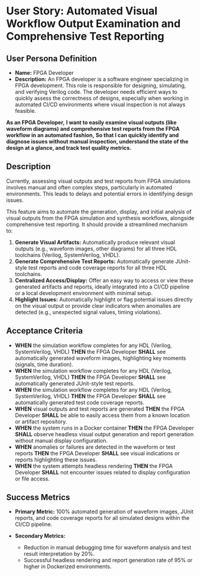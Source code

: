 # User Story: Automated Visual Workflow Output Examination and Comprehensive Test Reporting

## User Persona Definition

- **Name:** FPGA Developer
- **Description:** An FPGA developer is a software engineer specializing in FPGA development. This role is responsible for designing, simulating, and verifying Verilog code. The developer needs efficient ways to quickly assess the correctness of designs, especially when working in automated CI/CD environments where visual inspection is not always feasible.

**As an FPGA Developer,**
**I want to easily examine visual outputs (like waveform diagrams) and comprehensive test reports from the FPGA workflow in an automated fashion,**
**So that I can quickly identify and diagnose issues without manual inspection, understand the state of the design at a glance, and track test quality metrics.**

## Description

Currently, assessing visual outputs and test reports from FPGA simulations involves manual and often complex steps, particularly in automated environments. This leads to delays and potential errors in identifying design issues.

This feature aims to automate the generation, display, and initial analysis of visual outputs from the FPGA simulation and synthesis workflows, alongside comprehensive test reporting. It should provide a streamlined mechanism to:

1. **Generate Visual Artifacts:** Automatically produce relevant visual outputs (e.g., waveform images, other diagrams) for all three HDL toolchains (Verilog, SystemVerilog, VHDL).
2. **Generate Comprehensive Test Reports:** Automatically generate JUnit-style test reports and code coverage reports for all three HDL toolchains.
3. **Centralized Access/Display:** Offer an easy way to access or view these generated artifacts and reports, ideally integrated into a CI/CD pipeline or a local development environment with minimal setup.
4. **Highlight Issues:** Automatically highlight or flag potential issues directly on the visual output or provide clear indicators when anomalies are detected (e.g., unexpected signal values, timing violations).

## Acceptance Criteria

- **WHEN** the simulation workflow completes for any HDL (Verilog, SystemVerilog, VHDL) **THEN** the FPGA Developer **SHALL** see automatically generated waveform images, highlighting key moments (signals, time duration).
- **WHEN** the simulation workflow completes for any HDL (Verilog, SystemVerilog, VHDL) **THEN** the FPGA Developer **SHALL** see automatically generated JUnit-style test reports.
- **WHEN** the simulation workflow completes for any HDL (Verilog, SystemVerilog, VHDL) **THEN** the FPGA Developer **SHALL** see automatically generated test code coverage reports.
- **WHEN** visual outputs and test reports are generated **THEN** the FPGA Developer **SHALL** be able to easily access them from a known location or artifact repository.
- **WHEN** the system runs in a Docker container **THEN** the FPGA Developer **SHALL** observe headless visual output generation and report generation without manual display configuration.
- **WHEN** anomalies or failures are detected in the waveform or test reports **THEN** the FPGA Developer **SHALL** see visual indications or reports highlighting these issues.
- **WHEN** the system attempts headless rendering **THEN** the FPGA Developer **SHALL** not encounter issues related to display configuration or file access.

## Success Metrics

- **Primary Metric:** 100% automated generation of waveform images, JUnit reports, and code coverage reports for all simulated designs within the CI/CD pipeline.

- **Secondary Metrics:**
  - Reduction in manual debugging time for waveform analysis and test result interpretation by 20%.
  - Successful headless rendering and report generation rate of 95% or higher in Dockerized environments.
  